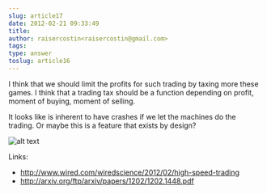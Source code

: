 ```yaml
---
slug: article17
date: 2012-02-21 09:33:49
title: 
author: raisercostin<raisercostin@gmail.com>
tags: 
type: answer
toslug: article16
---
```

<p>I think that we should limit the profits for such trading by taxing more these games.
I think that a trading tax should be a function depending on profit, moment of buying, moment of selling.</p>
<p>It looks like is inherent to have crashes if we let the machines do the trading.
Or maybe this is a feature that exists by design?</p>
<p><img alt="alt text" src="http://qa.agileism.org/upfiles/trading_tax.png"></p>
<p>Links:</p>
<ul>
<li><a href="http://www.wired.com/wiredscience/2012/02/high-speed-trading">http://www.wired.com/wiredscience/2012/02/high-speed-trading</a></li>
<li><a href="http://arxiv.org/ftp/arxiv/papers/1202/1202.1448.pdf">http://arxiv.org/ftp/arxiv/papers/1202/1202.1448.pdf</a></li>
</ul>
